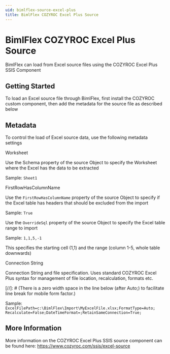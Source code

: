 ```yaml
---
uid: bimlflex-source-excel-plus
title: BimlFlex COZYROC Excel Plus Source
---
```

# BimlFlex COZYROC Excel Plus Source

BimlFlex can load from Excel source files using the COZYROC Excel Plus SSIS Component

## Getting Started

To load an Excel source file through BimlFlex, first install the COZYROC custom component, then add the metadata for the source file as described below

## Metadata

To control the load of Excel source data, use the following metadata settings

Worksheet

Use the Schema property of the source Object to specify the Worksheet where the Excel has the data to be extracted

Sample: `Sheet1`

FirstRowHasColumnName

Use the `FirstRowHasColumnName` property of the source Object to specify if the Excel table has headers that should be excluded from the import

Sample: `True`

Use the `OverrideSql` property of the source Object to specify the Excel table range to import

Sample: `1,1,5,-1`

This specifies the starting cell (1,1) and the range (column 1-5, whole table downwards)

Connection String

Connection String and file specification. Uses standard COZYROC Excel Plus syntax for management of file location, recalculation, formats etc.

[//]: # (There is a zero width space in the line below (after Auto;) to facilitate line break for mobile form factor.)

Sample: `ExcelFilePath=c:\BimlFlex\Import\MyExcelFile.xlsx;FormatType=Auto;​Recalculate=False;DateTimeFormat=;RetainSameConnection=True;`

## More Information

More information on the COZYROC Excel Plus SSIS source component can be found here: https://www.cozyroc.com/ssis/excel-source
